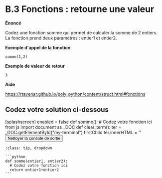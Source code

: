 # B.3 Fonctions : retourne une valeur

**Énoncé**


Codez une fonction somme qui permet de calculer la somme de 2 entiers. La fonction prend deux paramètres : entier1 et entier2.


**Exemple d'appel de la fonction**


```
somme(1,2)
```

**Exemple de valeur de retour**


```
3
```

**Aide**

https://rtavenar.github.io/poly_python/content/struct.html#fonctions

## Codez votre solution ci-dessous

<py-config>
    [splashscreen]
        enabled = false
</py-config>
<py-repl>
    def somme():
  # Codez votre fonction ici
</py-repl>
<py-terminal id="my-terminal"></py-terminal>
<py-script>
from js import document as _DOC
def clear_term():
    ter = _DOC.getElementById("my-terminal").firstChild
    ter.innerHTML = ''
</py-script>
<button py-click="clear_term()" id="clear-terminal" class="py-button">Nettoyer la console de sortie</button>


````{admonition} Cliquez ici pour voir la solution
:class: tip, dropdown

```python
def somme(entier1, entier2):
  # Codez votre fonction ici
  return entier1+entier2
```
````
